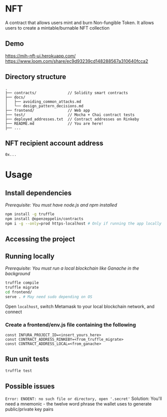 # NFT
A contract that allows users mint and burn Non-fungible Token. It allows users to create a mintable/burnable NFT collection

## Demo
https://mih-nft-ui.herokuapp.com/
https://www.loom.com/share/ec9d93239cd148288567a310640fcca2

## Directory structure

```
.
├── contracts/              // Solidity smart contracts
├── docs/
│   ├── avoiding_common_attacks.md
│   └── design_pattern_decisions.md
├── frontend/               // Web app
├── test/                   // Mocha + Chai contract tests
├── deployed_addresses.txt  // Contract addresses on Rinkeby
├── README.md               // You are here!
├── ...
```

## NFT recipient account address

`0x...`

# Usage

## Install dependencies

*Prerequisite: You must have node.js and npm installed*

```sh
npm install -g truffle
npm install @openzeppelin/contracts
npm i -g --only=prod https-localhost # Only if running the app locally
```

## Accessing the project
<!-- link to frontend -->

## Running locally

*Prerequisite: You must run a local blockchain like Ganache in the background*

```sh
truffle compile
truffle migrate
cd frontend/
serve . # May need sudo depending on OS
```

Open `localhost`, switch Metamask to your local blockchain network, and connect

### Create a frontend/env.js file containing the following

```
const INFURA_PROJECT_ID=<insert_yours_here>
const CONTRACT_ADDRESS_RINKEBY=<from_truffle_migrate>
const CONTRACT_ADDRESS_LOCAL=<from_ganache>
```

## Run unit tests

```sh
truffle test
```


## Possible issues
`Error: ENOENT: no such file or directory, open '.secret'`
Solution: You'll need a mnemonic - the twelve word phrase the wallet uses to generate public/private key pairs
